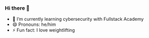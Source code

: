 ### Hi there 👋

- 🌱 I’m currently learning cybersecurity with Fullstack Academy
- 😄 Pronouns: he/him
- ⚡ Fun fact: I love weightlifting
